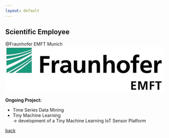 ```yaml
---
layout: default
---
```


## Scientific Employee

@Fraunhofer EMFT Munich  
![](./images/emft_logo.jpg)  

**Ongoing Project:** 
- Time Series Data Mining  
- Tiny Machine Learning  
&rarr; development of a Tiny Machine Learning IoT Sensor Platform   

[back](./)